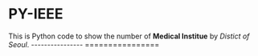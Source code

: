 # PY-IEEE
This is Python code to show the number of **Medical Institue** by *Distict of Seoul*.
                                          ----------------    ================
